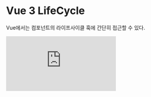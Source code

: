# Vue 3 LifeCycle

Vue에서는 컴포넌트의 라이프사이클 훅에 간단히 접근할 수 있다.

![LifeCycle](https://v3.ko.vuejs.org/guide/composition-api-lifecycle-hooks.html)
